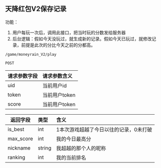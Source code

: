 
## 天降红包V2保存记录

功能：

1. 用户每玩一次后，调用此接口，把当时玩的分数发给服务器  
1. 后台逻辑：假如今天没玩过，就生成新的记录。假如今天已玩过，就修改记录，前提是此次的分比今天之前的分都高。

~~~
/game/moneyrain_V2/play
~~~
~~~
POST
~~~

| 请求参数字段        | 请求参数含义  |
| -------- |:------|
|uid|当前用户id|
|token|当前用户token|
|score| 当前用户token |



| 返回字段        | 类型 |含义  |
| -------- |:------|:------|
| is_best     | int |1本次游戏超越了今日以往的记录，0未打破  |
| max_score     | int |我的今日最高分  |
| nickname     | string |我超越的那个人的昵称  |
| ranking    | int |我的当前排名  |


